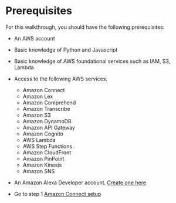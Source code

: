 # Prerequisites

For this walkthrough, you should have the following prerequisites:

+ An AWS account

+ Basic knowledge of Python and Javascript

+ Basic knowledge of AWS foundational services such as IAM, S3, Lambda.

+ Access to the following AWS services:
    + Amazon Connect
    + Amazon Lex
    + Amazon Comprehend
    + Amazon Transcribe
    + Amazon S3
    + Amazon DynamoDB
    + Amazon API Gateway
    + Amazon Cognito
    + AWS Lambda
    + AWS Step Functions
    + Amazon CloudFront
    + Amazon PinPoint
    + Amazon Kinesis
    + Amazon SNS

+ An Amazon Alexa Developer account. [Create one here](https://developer.amazon.com/alexa)

- Go to step 1 [Amazon Connect setup](./01_AmazonConnect//README.md)
